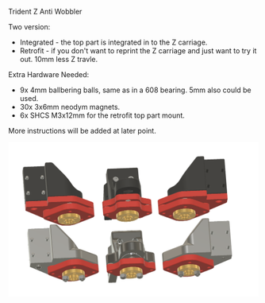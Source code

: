 
Trident Z Anti Wobbler

Two version:
- Integrated - the top part is integrated in to the Z carriage.
- Retrofit - if you don't want to reprint the Z carriage and just want to try it out. 10mm less Z travle.

Extra Hardware Needed:
- 9x 4mm ballbering balls, same as in a 608 bearing. 5mm also could be used.
- 30x 3x6mm neodym magnets.
- 6x SHCS M3x12mm for the retrofit top part mount. 

More instructions will be added at later point.

![PIC](variants.png)
